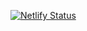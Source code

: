 [![Netlify Status](https://api.netlify.com/api/v1/badges/654c571d-5b64-49a7-8828-a8f4eb2927ea/deploy-status)](https://app.netlify.com/projects/spiffy-lolly-b290b7/deploys)
